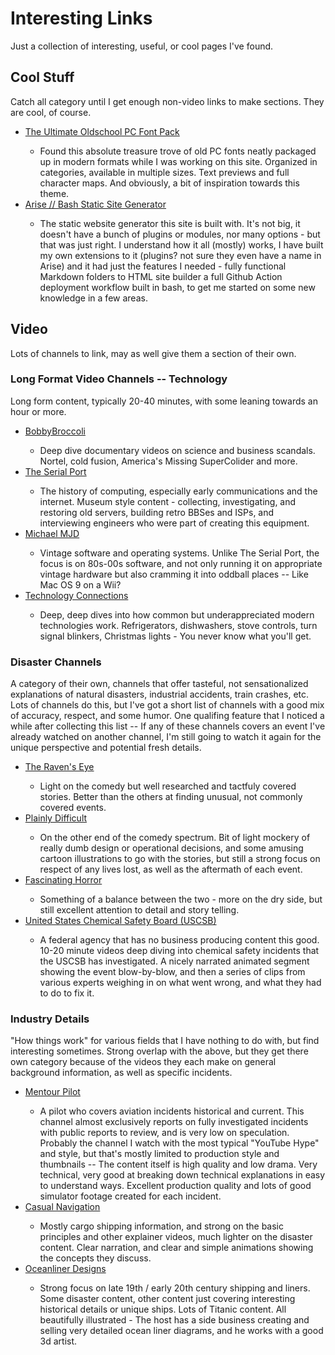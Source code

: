 <!-- BEGIN ARISE ------------------------------
Title:: "Links"

Author:: "Ben Robeson"
Description:: "Longer title"
Language:: "en"
Thumbnail:: "/images/cyberia.png"
Published Date:: "2025-02-20"
Modified Date:: "2025-02-20"

content_header:: "false"
toc:: "false"
rss_hide:: "true"
comments:: "true"
process_markdown:: "false"
---- END ARISE \\ DO NOT MODIFY THIS LINE ---->

<h1>Interesting Links</h1>

<p>Just a collection of interesting, useful, or cool pages I've found.</p>

<h2>Cool Stuff</h2>
<p>Catch all category until I get enough non-video links to make sections. They are cool, of course.</p>
<ul>
    <li><a href="https://int10h.org/oldschool-pc-fonts/">The Ultimate Oldschool PC Font Pack</a><li</a></li>
    <ul><li>Found this absolute treasure trove of old PC fonts neatly packaged up in modern formats while I was working on this site. Organized in categories, available in multiple sizes. Text previews and full character maps. And obviously, a bit of inspiration towards this theme.</li></ul>
    <li><a href="https://ari.se.net/">Arise // Bash Static Site Generator</a></li>
    <ul><li>The static website generator this site is built with. It's not big, it doesn't have a bunch of plugins or modules, nor many options - but that was just right. I understand how it all (mostly) works, I have built my own extensions to it (plugins? not sure they even have a name in Arise) and it had just the features I needed - fully functional Markdown folders to HTML site builder a full Github Action deployment workflow built in bash, to get me started on some new knowledge in a few areas.</li></ul>
</ul>

<h2>Video</h2>
<p>Lots of channels to link, may as well give them a section of their own.</p>
<h3> Long Format Video Channels -- Technology</h3>
<p>Long form content, typically 20-40 minutes, with some leaning towards an hour or more.</p>
<ul>
    <li><a href="https://www.youtube.com/@BobbyBroccoli">BobbyBroccoli</a></li>
    <ul><li>Deep dive documentary videos on science and business scandals. Nortel, cold fusion, America's Missing SuperColider and more.</li></ul>
    <li><a href="https://www.youtube.com/@theserialport">The Serial Port</a></li>
    <ul><li>The history of computing, especially early communications and the internet. Museum style content - collecting, investigating, and restoring old servers, building retro BBSes and ISPs, and interviewing engineers who were part of creating this equipment.</li></ul>
    <li><a href="https://www.youtube.com/@MichaelMJD">Michael MJD</a></li>
    <ul><li>Vintage software and operating systems. Unlike The Serial Port, the focus is on 80s-00s software, and not only running it on appropriate vintage hardware but also cramming it into oddball places -- Like Mac OS 9 on a Wii?</li></ul>
    <li><a href="https://www.youtube.com/@TechnologyConnections">Technology Connections</a></li>
    <ul><li>Deep, deep dives into how common but underappreciated modern technologies work. Refrigerators, dishwashers, stove controls, turn signal blinkers, Christmas lights - You never know what you'll get.</li></ul>
</ul>


<h3>Disaster Channels</h3>
<p>A category of their own, channels that offer tasteful, not sensationalized explanations of natural disasters, industrial accidents, train crashes, etc. Lots of channels do this, but I've got a short list of channels with a good mix of accuracy, respect, and some humor. One qualifing feature that I noticed a while after collecting this list -- If any of these channels covers an event I've already watched on another channel, I'm still going to watch it again for the unique perspective and potential fresh details.</p>

<ul>
    <li><a href="https://www.youtube.com/@theravenseye9443">The Raven's Eye</a></li>
        <ul><li>Light on the comedy but well researched and tactfuly covered stories. Better than the others at finding unusual, not commonly covered events.</li></ul> 
    <li><a href="https://www.youtube.com/@PlainlyDifficult">Plainly Difficult</a></li>
        <ul><li>On the other end of the comedy spectrum. Bit of light mockery of really dumb design or operational decisions, and some amusing cartoon illustrations to go with the stories, but still a strong focus on respect of any lives lost, as well as the aftermath of each event. </li></ul>
    <li><a href="https://www.youtube.com/@FascinatingHorror">Fascinating Horror</a></li>
        <ul><li>Something of a balance between the two - more on the dry side, but still excellent attention to detail and story telling.</li></ul>
    <li><a href="https://www.youtube.com/@USCSB">United States Chemical Safety Board (USCSB)</a></li>
        <ul><li>A federal agency that has no business producing content this good. 10-20 minute videos deep diving into chemical safety incidents that the USCSB has investigated. A nicely narrated animated segment showing the event blow-by-blow, and then a series of clips from various experts weighing in on what went wrong, and what they had to do to fix it.</li></ul>
</ul>

<h3>Industry Details</h3>
<p>"How things work" for various fields that I have nothing to do with, but find interesting sometimes. Strong overlap with the above, but they get there own category because of the videos they each make on general background information, as well as specific incidents.</p>
<ul>
    <li><a href="https://www.youtube.com/@MentourPilot">Mentour Pilot</a></li>
        <ul><li>A pilot who covers aviation incidents historical and current. This channel almost exclusively reports on fully investigated incidents with public reports to review, and is very low on speculation. Probably the channel I watch with the most typical "YouTube Hype" and style, but that's mostly limited to production style and thumbnails -- The content itself is high quality and low drama. Very technical, very good at breaking down technical explanations in easy to understand ways. Excellent production quality and lots of good simulator footage created for each incident.</li></ul>
    <li><a href="https://www.youtube.com/@CasualNavigation">Casual Navigation</a></li>
        <ul><li>Mostly cargo shipping information, and strong on the basic principles and other explainer videos, much lighter on the disaster content. Clear narration, and clear and simple animations showing the concepts they discuss.</li></ul>
    <li><a href="https://www.youtube.com/@OceanlinerDesigns">Oceanliner Designs</a></li>
        <ul><li>Strong focus on late 19th / early 20th century shipping and liners. Some disaster content, other content just covering interesting historical details or unique ships. Lots of Titanic content. All beautifully illustrated - The host has a side business creating and selling very detailed ocean liner diagrams, and he works with a good 3d artist.</li></ul>
</ul>
